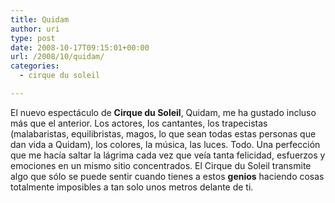 ```yaml
---
title: Quidam
author: uri
type: post
date: 2008-10-17T09:15:01+00:00
url: /2008/10/quidam/
categories:
  - cirque du soleil

---
```

El nuevo espectáculo de <span style="font-weight:bold;">Cirque du Soleil</span>, Quidam, me ha gustado incluso más que el anterior. Los actores, los cantantes, los trapecistas (malabaristas, equilibristas, magos, lo que sean todas estas personas que dan vida a Quidam), los colores, la música, las luces. Todo. Una perfección que me hacía saltar la lágrima cada vez que veía tanta felicidad, esfuerzos y emociones en un mismo sitio concentrados. El Cirque du Soleil transmite algo que sólo se puede sentir cuando tienes a estos <span style="font-weight:bold;">genios</span> haciendo cosas totalmente imposibles a tan solo unos metros delante de ti.

<p style="text-align: center;">
</p>